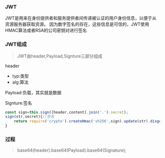 <!--
 * @Author: dfh
 * @Date: 2021-03-25 15:09:12
 * @LastEditors: dfh
 * @LastEditTime: 2021-03-25 15:19:17
 * @Modified By: dfh
 * @FilePath: /test7/49.jwt/jwt.md
-->
### JWT
JWT是用来在身份提供者和服务提供者间传递被认证的用户身份信息，以便于从资源服务器获取资源。
因为数字签名的存在，这些信息是可信的，JWT使用HMAC算法或者RSA的公司密钥对进行签名

### JWT组成
> JWT由header,Payload,Signture三部分组成

header
- typ:类型
- alg:算法

Payload:负载，其实就是数据

Signture:签名
```javascript
const sign=this.sign([header,content].join('.').secret);
sign(str,secret){//签名
    return require('crypto').createHmac('sh256',sign).update(str).disget('base64');
}
```

### 过程
> base64(header).base64(Payload).base64(Signature);